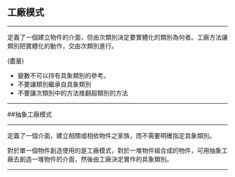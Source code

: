 ## 工廠模式
____
定義了一個建立物件的介面，但由次類別決定要實體化的類別為何者。工廠方法讓類別把實體化的動作，交由次類別進行。

(盡量)

* 變數不可以持有具象類別的參考。
* 不要讓類別繼承自具象類別
* 不要讓次類別中的方法推翻超類別的方法
_____


##抽象工廠模式
____
定義了一個介面，建立相關或相依物件之家族，而不需要明確指定具象類別。

對於單一個物件創造使用的是工廠模式，對於一堆物件組合成的物件，可用抽象工廠去創造一堆物件的介面，然後由工廠決定實作的具象類別。
____
